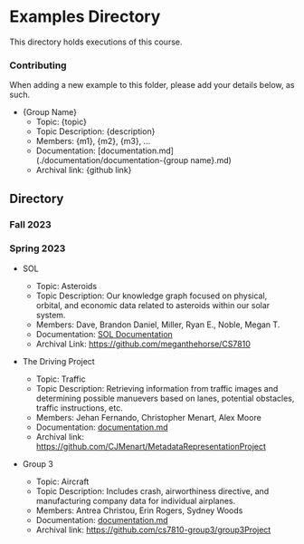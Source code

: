 # Examples Directory
This directory holds executions of this course.

### Contributing
When adding a new example to this folder, please add your details below, as such.

* {Group Name}
  - Topic: {topic}
  - Topic Description: {description}
  - Members: {m1}, {m2}, {m3}, ...
  - Documentation: [documentation.md](./documentation/documentation-{group name}.md)
  - Archival link: {github link}

## Directory

### Fall 2023

### Spring 2023

* SOL
  - Topic: Asteroids
  - Topic Description: Our knowledge graph focused on physical, orbital, and economic data related to asteroids within our solar system.
  - Members: Dave, Brandon Daniel, Miller, Ryan E., Noble, Megan T.
  - Documentation: [SOL Documentation](./documentation/documentation-SOL.md)
  - Archival Link: https://github.com/meganthehorse/CS7810

* The Driving Project
  - Topic: Traffic
  - Topic Description: Retrieving information from traffic images and determining possible manuevers based on lanes, potential obstacles, traffic instructions, etc.
  - Members: Jehan Fernando, Christopher Menart, Alex Moore
  - Documentation: [documentation.md](./documentation/documentation-DrivingProject.md)
  - Archival link: https://github.com/CJMenart/MetadataRepresentationProject

* Group 3
  - Topic: Aircraft
  - Topic Description: Includes crash, airworthiness directive, and manufacturing company data for individual airplanes.
  - Members: Antrea Christou, Erin Rogers, Sydney Woods
  - Documentation: [documentation.md](./documentation/documentation-Group3.md)
  - Archival link: https://github.com/cs7810-group3/group3Project
